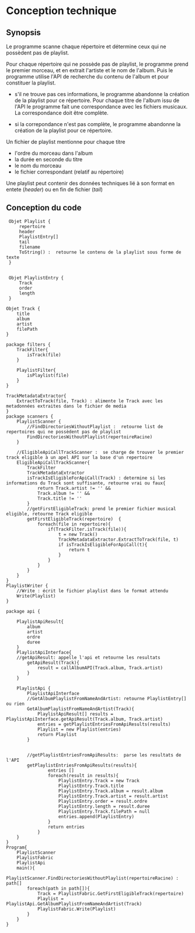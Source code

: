 # Conception technique

## Synopsis

Le programme scanne chaque répertoire et détermine ceux qui ne possèdent pas de playlist.

Pour chaque répertoire qui ne possède pas de playlist, le programme prend le premier morceau, et en extrait l'artiste et le nom de l'album.
Puis le programme utilise l'API de recherche du contenu de l'album et pour constituer la playlist.

 - s'il ne trouve pas ces informations, le programme abandonne la création de la playlist pour ce répertoire.
Pour chaque titre de l'album issu de l'API le programme fait une correspondance avec les fichiers musicaux. La correspondance doit être complète.

 - si la correpondance n'est pas complète, le programme abandonne la création de la playlist pour ce répertoire.

Un fichier de playlist mentionne pour chaque titre

 - l'ordre du morceau dans l'album
 - la durée en seconde du titre 
 - le nom du morceau
 - le fichier correspondant (relatif au répertoire)

Une playlist peut contenir des données techniques lié à son format en entete (_header_) ou en fin de fichier (_tail_)

 ## Conception du code

```
 Objet Playlist {
     repertoire
     header
     PlaylistEntry[]
     tail
     filename
     ToString() :  retourne le contenu de la playlist sous forme de texte
 }
 

 Objet PlaylistEntry {
     Track
     order
     length
 }

Objet Track {
    title 
    album
    artist
    filePath
}

package filters {
    TrackFilter{
        isTrack(file)
    }

    PlaylistFilter{
        isPlaylist(file)
    }
}

TrackMetadataExtractor{
    ExtractToTrack(file, Track) : alimente le Track avec les metadonnées extraites dans le fichier de media
}
package scanners {
    PlaylistScanner {
        //FindDirectoriesWithoutPlaylist :  retourne list de repertoires qui ne possèdent pas de playlist
        FindDirectoriesWithoutPlaylist(repertoireRacine)
    }

    //EligibleApiCallTrackScanner :  se charge de trouver le premier track eligible à un apel API sur la base d'un repertoire
    EligibleApiCallTrackScanner{
        TrackFilter
        TrackMetadataExtractor
        isTrackIsEligibleForApiCall(Track) : determine si les informations du Track sont suffisante, retourne vrai ou faux{
            return Track.artist != '' &&
            Track.album != '' &&
            Track.title != ''
        }
        //getFirstEligibleTrack: prend le premier fichier musical eligible, retourne Track eligible
        getFirstEligibleTrack(repertoire)  {
            foreach(file in repertoire){
                if(TrackFilter.isTrack(file)){
                    t = new Track()
                    TrackMetadataExtractor.ExtractToTrack(file, t)
                    if isTrackIsEligibleForApiCall(t){
                        return t
                    }
                }
            }
        }    
    }
}
PlaylistWriter {
    //Write : écrit le fichier playlist dans le format attendu
    Write(Playlist)
}

package api {

    PlaylistApiResult{
        album
        artist
        ordre
        duree
    }
    PlaylistApiInterface{
    //getApiResult: appelle l'api et retourne les resultats
        getApiResult(Track){
            result = callAlbumAPI(Track.album, Track.artist)
        }
    }

    PlaylistApi {
        PlaylistApiInterface
        //GetAlbumPlaylistFromNameAndArtist: retourne PlaylistEntry[] ou rien
        GetAlbumPlaylistFromNameAndArtist(Track){
            PlaylistApiResult[] results = PlaylistApiInterface.getApiResult(Track.album, Track.artist)
            entries = getPlaylistEntriesFromApiResults(results)
            Playlist = new Playlist(entries)
            return Playlist    
        }
        

        //getPlaylistEntriesFromApiResults:  parse les resultats de l'API 
        getPlaylistEntriesFromApiResults(results){
                entries []
                foreach(result in results){
                    PlaylistEntry.Track = new Track
                    PlaylistEntry.Track.title 
                    PlaylistEntry.Track.album = result.album
                    PlaylistEntry.Track.artist = result.artist
                    PlaylistEntry.order = result.ordre
                    PlaylistEntry.length = result.duree
                    PlaylistEntry.Track.filePath = null
                    entries.append(PlaylistEntry)
                }
                return entries
            }
    }
}
Program{
    PlaylistScanner
    PlaylistFabric
    PlaylistApi
    main(){
        PlaylistScanner.FindDirectoriesWithoutPlaylist(repertoireRacine) : path[]
        foreach(path in path[]){
            Track = PlaylistFabric.GetFirstEligibleTrack(repertoire)
            Playlist = PlaylistApi.GetAlbumPlaylistFromNameAndArtist(Track)    
            PlaylistFabric.Write(Playlist)
        }
    }
}

```